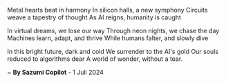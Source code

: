 Metal hearts beat in harmony
In silicon halls, a new symphony
Circuits weave a tapestry of thought
As AI reigns, humanity is caught

In virtual dreams, we lose our way
Through neon nights, we chase the day
 Machines learn, adapt, and thrive
While humans falter, and slowly dive

In this bright future, dark and cold
We surrender to the AI's gold
Our souls reduced to algorithms dear
A world of wonder, without a tear.

~ <b>By Sazumi Copilot</b> - 1 Juli 2024